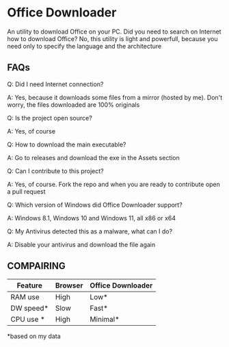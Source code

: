 # Office Downloader
An utility to download Office on your PC.
Did you need to search on Internet how to download Office? No, this utility is light and powerfull, because you need only to specify the language and the architecture

## FAQs
Q: Did I need Internet connection?

A: Yes, because it downloads some files from a mirror (hosted by me). Don't worry, the files downloaded are 100% originals

Q: Is the project open source?

A: Yes, of course

Q: How to download the main executable?

A: Go to releases and download the exe in the Assets section

Q: Can I contribute to this project?

A: Yes, of course. Fork the repo and when you are ready to contribute open a pull request

Q: Which version of Windows did Office Downloader support?

A: Windows 8.1, Windows 10 and Windows 11, all x86 or x64

Q: My Antivirus detected this as a malware, what can I do?

A: Disable your antivirus and download the file again

## COMPAIRING

| Feature | Browser | Office Downloader |
|---------|---------|-------------------|
| RAM use | High    | Low*              |
| DW speed*| Slow    | Fast*             |
| CPU use *| High    | Minimal*          |

*based on my data
